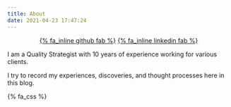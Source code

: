 ```yaml
---
title: About
date: 2021-04-23 17:47:24
---
```


<div align="center">
<a href="https://github.com/araneforseti">{% fa_inline github fab %}</a>     <a href="https://www.linkedin.com/in/shutchin/">{% fa_inline linkedin fab %}</a>
</div>

I am a Quality Strategist with 10 years of experience working for various clients.

I try to record my experiences, discoveries, and thought processes here in this blog.

{% fa_css %}